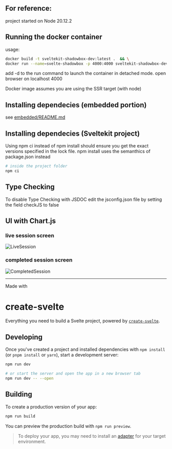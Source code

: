 ## For reference:
project started on Node 20.12.2

## Running the docker container
usage:
```bash
docker build -t sveltekit-shadowbox-dev:latest .  && \
docker run --name=svelte-shadowbox -p 4000:4000 sveltekit-shadowbox-dev
```
add -d to the run command to launch the container in detached mode.
open browser on localhost 4000

Docker image assumes you are using the SSR target (with node)

## Installing dependecies (embedded portion)
see [embedded/README.md](./embedded/README.md)

## Installing dependecies (Sveltekit project)
Using npm ci instead of npm install should ensure you get the exact versions specified in the lock file. npm install uses the semanthics of package.json instead
```bash
# inside the project folder
npm ci
```

## Type Checking
To disable Type Checking with JSDOC edit the jsconfig.json file by setting the field checkJS to false

## UI with Chart.js
### live session screen
![LiveSession](https://github.com/user-attachments/assets/732e7dce-31f5-4856-b3f0-805b59ecd960)

### completed session screen
![CompletedSession](https://github.com/user-attachments/assets/d2c33463-2edb-4807-ba30-9767ad31d145)

---
Made with
# create-svelte

Everything you need to build a Svelte project, powered by [`create-svelte`](https://github.com/sveltejs/kit/tree/main/packages/create-svelte).

## Developing

Once you've created a project and installed dependencies with `npm install` (or `pnpm install` or `yarn`), start a development server:

```bash
npm run dev

# or start the server and open the app in a new browser tab
npm run dev -- --open
```

## Building

To create a production version of your app:

```bash
npm run build
```

You can preview the production build with `npm run preview`.

> To deploy your app, you may need to install an [adapter](https://kit.svelte.dev/docs/adapters) for your target environment.



